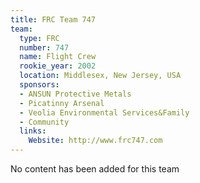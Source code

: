 ```yaml
---
title: FRC Team 747
team:
  type: FRC
  number: 747
  name: Flight Crew
  rookie_year: 2002
  location: Middlesex, New Jersey, USA
  sponsors:
  - ANSUN Protective Metals
  - Picatinny Arsenal
  - Veolia Environmental Services&Family
  - Community
  links:
    Website: http://www.frc747.com
---
```


No content has been added for this team